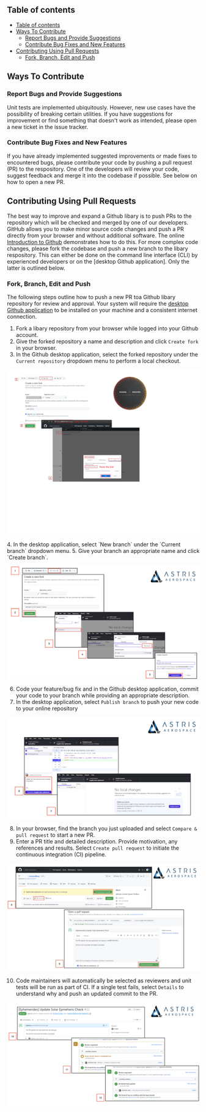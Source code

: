 ## Table of contents
- [Table of contents](#table-of-contents)
- [Ways To Contribute](#ways-to-contribute)
  - [Report Bugs and Provide Suggestions](#report-bugs-and-provide-suggestions)
  - [Contribute Bug Fixes and New Features](#contribute-bug-fixes-and-new-features)
- [Contributing Using Pull Requests](#contributing-using-pull-requests)
  - [Fork, Branch, Edit and Push](#fork-branch-edit-and-push)

## Ways To Contribute

### Report Bugs and Provide Suggestions

Unit tests are implemented ubiquitously. However, new use cases have the possibility of breaking certain utilities.
If you have suggestions for improvement or find something that doesn't work as intended, please open a new ticket in the issue tracker.

### Contribute Bug Fixes and New Features

If you have already implemented suggested improvements or made fixes to encountered bugs, please contribute your code by pushing a pull request (PR) to the respository.
One of the developers will review your code, suggest feedback and merge it into the codebase if possible.
See below on how to open a new PR.

<!--TODO: Add Documentation Contributions + TOC-->

## Contributing Using Pull Requests

The best way to improve and expand a Github libary is to push PRs to the repository which will be checked and merged by one of our developers. 
GitHub allows you to make minor source code changes and push a PR directly from your browser and without additional software.
The online [Introduction to Github](https://docs.github.com/en/get-started) demonstrates how to do this.
For more complex code changes, please fork the codebase and push a new branch to the libary respository.
This can either be done on the command line interface (CLI) by experienced developers or on the [desktop Github application].
Only the latter is outlined below.

<!--Insert CLI instructions-->

### Fork, Branch, Edit and Push

The following steps outline how to push a new PR toa Github libary repository for review and approval. 
Your system will require the [desktop Github application](https://desktop.github.com/) to be installed on your machine and a consistent internet connection.

1. Fork a libary repository from your browser while logged into your Github account.
2. Give the forked repository a name and description and click `Create fork` in your browser.
3. In the Github desktop application, select the forked repository under the `Current repository` dropdown menu to perform a local checkout.
<p class="aligncenter">
    <img src="./images/1to3.png" alt="centered image" />
</p>
4. In the desktop application, select `New branch` under the `Current branch` dropdown menu.
5. Give your branch an appropriate name and click `Create branch`.

<p class="aligncenter">
    <img src="./images/root/1-GitFork.png" alt="centered image" />
</p>

6. Code your feature/bug fix and in the Github desktop application, commit your code to your branch while providing an appropriate description.
7. In the desktop application, select `Publish branch` to push your new code to your online repository

<p class="aligncenter">
    <img src="./images/root/2-GitCommit.png"/>
</p>

8. In your browser, find the branch you just uploaded and select `Compare & pull request` to start a new PR. 
9. Enter a PR title and detailed description. Provide motivation, any references and results. Select `Create pull request` to initiate the continuous integration (CI) pipeline.

<p class="aligncenter">
    <img src="./images/root/3-GitPR.png"/>
</p>

10. Code maintainers will automatically be selected as reviewers and unit tests will be run as part of CI.
If a single test fails, select `Details` to understand why and push an updated commit to the PR.

<p class="aligncenter">
    <img src="./images/root/4-GitCI.png"/>
</p>
